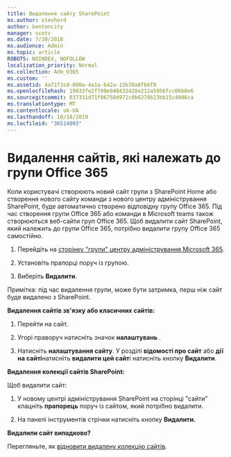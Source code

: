```yaml
---
title: Видалення сайту SharePoint
ms.author: stevhord
author: bentoncity
manager: scotv
ms.date: 7/30/2018
ms.audience: Admin
ms.topic: article
ROBOTS: NOINDEX, NOFOLLOW
localization_priority: Normal
ms.collection: Adm_O365
ms.custom: ''
ms.assetid: 4a71f3cd-000a-4a1a-b42a-15b70a8fb6f8
ms.openlocfilehash: 19033fe2f700e940432428e212a5956fcc06b0e6
ms.sourcegitcommit: 037331d71f06750d972c0b6278b23bb15c4806ca
ms.translationtype: MT
ms.contentlocale: uk-UA
ms.lasthandoff: 10/18/2019
ms.locfileid: "36514093"
---
```

# <a name="delete-sites-that-belong-to-an-office-365-group"></a>Видалення сайтів, які належать до групи Office 365

Коли користувачі створюють новий сайт групи з SharePoint Home або створення нового сайту команди з нового центру адміністрування SharePoint, буде автоматично створено відповідну групу Office 365. Під час створення групи Office 365 або команди в Microsoft teams також створюються веб-сайти груп Office 365. Щоб видалити сайт SharePoint, який належить до групи Office 365, потрібно видалити групу Office 365 самостійно. 
  
1. Перейдіть на [сторінку "групи" центру адміністрування Microsoft 365](https://portal.office.com/adminportal/home#/groups).
    
2. Установіть прапорці поруч із групою.
    
3. Виберіть **Видалити**.
    
Примітка: під час видалення групи, може бути затримка, перш ніж сайт буде видалено з SharePoint.
  
**Видалення сайтів зв'язку або класичних сайтів:**

1. Перейти на сайт.
  
2. Угорі праворуч натисніть значок **налаштувань** . 
  
3. Натисніть **налаштування сайту**. У розділі **відомості про сайт** або **дії на сайті**натисніть **видалити цей сайт**і натисніть кнопку **Видалити**.
  
**Видалення колекції сайтів SharePoint:**

Щоб видалити сайт:
  
1. У новому центрі адміністрування SharePoint на сторінці "сайти" клацніть **прапорець** поруч із сайтом, який потрібно видалити. 
    
2. На панелі інструментів стрічки натисніть кнопку **Видалити.**
    
**Видалили сайт випадково?**

Перегляньте, як [відновити видалену колекцію сайтів](https://go.microsoft.com/fwlink/?linkid=867660).
  

